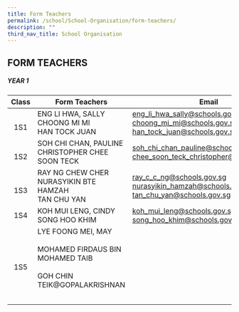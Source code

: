 ```yaml
---
title: Form Teachers
permalink: /school/School-Organisation/form-teachers/
description: ""
third_nav_title: School Organisation
---
```

## FORM TEACHERS

##### YEAR 1

| Class  | Form Teachers  | Email  |
|:-:|---|---|
| <br>1S1  | ENG LI HWA, SALLY<br>CHOONG MI MI<br>HAN TOCK JUAN  | [eng\_li\_hwa\_sally@schools.gov.sg](mailto:eng_li_hwa_sally@schools.gov.sg)<br>[choong\_mi\_mi@schools.gov.sg](mailto:choong_mi_mi@schools.gov.sg)<br>[han\_tock\_juan@schools.gov.sg](mailto:han_tock_juan@schools.gov.sg)  |
| <br>1S2  | SOH CHI CHAN, PAULINE<br>CHRISTOPHER CHEE SOON TECK  | [soh\_chi\_chan\_pauline@schools.gov.sg](mailto:soh_chi_chan_pauline@schools.gov.sg)<br>[chee\_soon\_teck\_christopher@schools.gov.sg](mailto:chee_soon_teck_christopher@schools.gov.sg)  |
| <br>1S3  | RAY NG CHEW CHER<br>NURASYIKIN BTE HAMZAH<br>TAN CHU YAN  | [ray\_c\_c\_ng@schools.gov.sg](mailto:ray_c_c_ng@schools.gov.sg)<br>[nurasyikin\_hamzah@schools.gov.sg](mailto:nurasyikin_hamzah@schools.gov.sg)<br>[tan\_chu\_yan@schools.gov.sg](mailto:tan_chu_yan@schools.gov.sg)  |
| 1S4  | KOH MUI LENG, CINDY<br>SONG HOO KHIM  | [koh\_mui\_leng@schools.gov.sg](mailto:koh_mui_leng@schools.gov.sg)<br>[song\_hoo\_khim@schools.gov.sg](mailto:song_hoo_khim@schools.gov.sg)  |
| <br><br>1S5  | LYE FOONG MEI, MAY<br><br>MOHAMED FIRDAUS BIN MOHAMED TAIB<br><br>GOH CHIN TEIK@GOPALAKRISHNAN  |   |
|   |   |   |
|   |   |   |
|   |   |   |
|   |   |   |
|   |   |   |